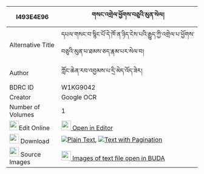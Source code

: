 |I493E4E96|གསང་འགྲེལ་ཕྱོགས་བཅུའི་མུན་སེལ། 
| --- | --- 
|Alternative Title |དཔལ་གསང་བ་སྙིང་པོ་དེ་ཁོ་ན་ཉིད་ངེས་པའི་རྒྱུད་ཀྱི་འགྲེལ་པ་ཕྱོགས་བཅུའི་མུན་པ་ཐམས་ཅད་རྣམ་པར་སེལ་བ།
|Author| ཀློང་ཆེན་རབ་འབྱམས་པ་དྲི་མེད་འོད་ཟེར།
|BDRC ID | W1KG9042
|Creator | Google OCR
|Number of Volumes| 1
|<img width="25" src="https://img.icons8.com/color/25/000000/edit-property.png">Edit Online| [<img width="25" src="https://avatars.githubusercontent.com/u/45091458?s=200&v=4"> Open in Editor](http://editor.openpecha.org/I493E4E96)
|<img width="25" src="https://img.icons8.com/fluent/48/000000/download-2.png"/>  Download | [![](https://img.icons8.com/color/20/000000/txt.png)Plain Text](https://github.com/Openpecha/I493E4E96/releases/download/v2/sang_drel_chok_chu_i_munsel_plain_I493E4E96.zip), [![](https://img.icons8.com/color/20/000000/txt.png)Text with Pagination](https://github.com/Openpecha/I493E4E96/releases/download/v2/sang_drel_chok_chu_i_munsel_pages_I493E4E96.zip)
|<img width="25" src="https://img.icons8.com/plasticine/100/000000/pictures-folder.png"/>  Source Images | [<img width="25" src="https://library.bdrc.io/icons/BUDA-small.svg"> Images of text file open in BUDA](https://library.bdrc.io/show/bdr:W1KG9042)